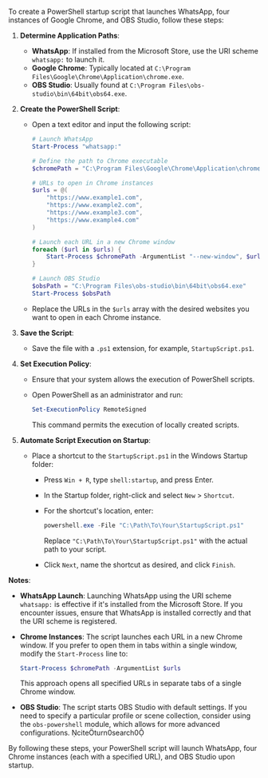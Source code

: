 To create a PowerShell startup script that launches WhatsApp, four instances of Google Chrome, and OBS Studio, follow these steps:

1. **Determine Application Paths**:
   - **WhatsApp**: If installed from the Microsoft Store, use the URI scheme `whatsapp:` to launch it.
   - **Google Chrome**: Typically located at `C:\Program Files\Google\Chrome\Application\chrome.exe`.
   - **OBS Studio**: Usually found at `C:\Program Files\obs-studio\bin\64bit\obs64.exe`.

2. **Create the PowerShell Script**:
   - Open a text editor and input the following script:

     ```powershell
     # Launch WhatsApp
     Start-Process "whatsapp:"

     # Define the path to Chrome executable
     $chromePath = "C:\Program Files\Google\Chrome\Application\chrome.exe"

     # URLs to open in Chrome instances
     $urls = @(
         "https://www.example1.com",
         "https://www.example2.com",
         "https://www.example3.com",
         "https://www.example4.com"
     )

     # Launch each URL in a new Chrome window
     foreach ($url in $urls) {
         Start-Process $chromePath -ArgumentList "--new-window", $url
     }

     # Launch OBS Studio
     $obsPath = "C:\Program Files\obs-studio\bin\64bit\obs64.exe"
     Start-Process $obsPath
     ```

   - Replace the URLs in the `$urls` array with the desired websites you want to open in each Chrome instance.

3. **Save the Script**:
   - Save the file with a `.ps1` extension, for example, `StartupScript.ps1`.

4. **Set Execution Policy**:
   - Ensure that your system allows the execution of PowerShell scripts.
   - Open PowerShell as an administrator and run:

     ```powershell
     Set-ExecutionPolicy RemoteSigned
     ```

     This command permits the execution of locally created scripts.

5. **Automate Script Execution on Startup**:
   - Place a shortcut to the `StartupScript.ps1` in the Windows Startup folder:
     - Press `Win + R`, type `shell:startup`, and press Enter.
     - In the Startup folder, right-click and select `New` > `Shortcut`.
     - For the shortcut's location, enter:

       ```powershell
       powershell.exe -File "C:\Path\To\Your\StartupScript.ps1"
       ```

       Replace `"C:\Path\To\Your\StartupScript.ps1"` with the actual path to your script.

     - Click `Next`, name the shortcut as desired, and click `Finish`.

**Notes**:

- **WhatsApp Launch**: Launching WhatsApp using the URI scheme `whatsapp:` is effective if it's installed from the Microsoft Store. If you encounter issues, ensure that WhatsApp is installed correctly and that the URI scheme is registered.

- **Chrome Instances**: The script launches each URL in a new Chrome window. If you prefer to open them in tabs within a single window, modify the `Start-Process` line to:

  ```powershell
  Start-Process $chromePath -ArgumentList $urls
  ```

  This approach opens all specified URLs in separate tabs of a single Chrome window.

- **OBS Studio**: The script starts OBS Studio with default settings. If you need to specify a particular profile or scene collection, consider using the `obs-powershell` module, which allows for more advanced configurations. citeturn0search0

By following these steps, your PowerShell script will launch WhatsApp, four Chrome instances (each with a specified URL), and OBS Studio upon startup. 
